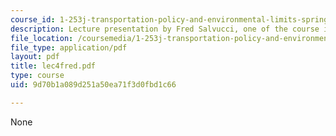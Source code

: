 ```yaml
---
course_id: 1-253j-transportation-policy-and-environmental-limits-spring-2004
description: Lecture presentation by Fred Salvucci, one of the course instructors.
file_location: /coursemedia/1-253j-transportation-policy-and-environmental-limits-spring-2004/9d70b1a089d251a50ea71f3d0fbd1c66_lec4fred.pdf
file_type: application/pdf
layout: pdf
title: lec4fred.pdf
type: course
uid: 9d70b1a089d251a50ea71f3d0fbd1c66

---
```

None